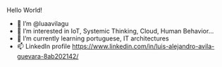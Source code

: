 Hello World!

- 👋 I’m @luaavilagu
- 👀 I’m interested in IoT, Systemic Thinking, Cloud, Human Behavior...
- 🌱 I’m currently learning portuguese, IT architectures
- 📫 LinkedIn profile https://www.linkedin.com/in/luis-alejandro-avila-guevara-8ab202142/

<!---
luaavilagu/luaavilagu is a ✨ special ✨ repository because its `README.md` (this file) appears on your GitHub profile.
You can click the Preview link to take a look at your changes.
--->
